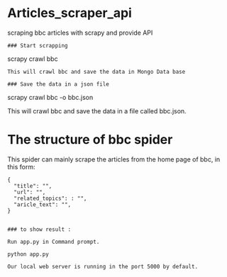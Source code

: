 # Articles_scraper_api
scraping bbc articles with scrapy and provide API

```
### Start scrapping
```
scrapy crawl bbc
```
This will crawl bbc and save the data in Mongo Data base 

### Save the data in a json file
```
scrapy crawl bbc -o bbc.json

This will crawl bbc and save the data in a file called bbc.json.


# The structure of bbc spider
This spider can mainly scrape the articles  from the home page of bbc, in this form: 

```
{
  "title": "", 
  "url": "", 
  "related_topics": : "", 
  "aricle_text": "", 
}


### to show result :

Run app.py in Command prompt.

python app.py

Our local web server is running in the port 5000 by default.
